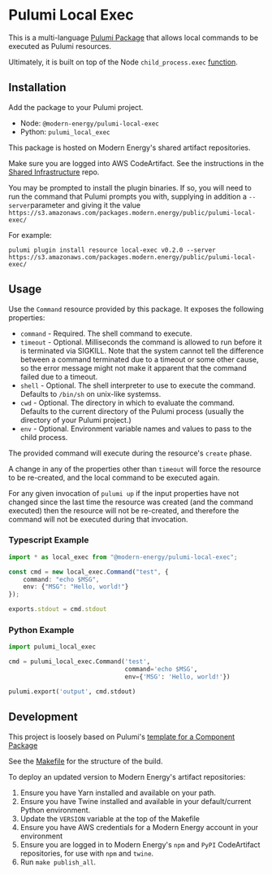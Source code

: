 # Pulumi Local Exec

This is a multi-language
[Pulumi Package](https://www.pulumi.com/docs/guides/pulumi-packages/)
that allows local commands to be executed as Pulumi resources.

Ultimately, it is built on top of the Node `child_process.exec` [function](https://nodejs.org/api/child_process.html#child_processexeccommand-options-callback).

## Installation

Add the package to your Pulumi project.
- Node: `@modern-energy/pulumi-local-exec`
- Python: `pulumi_local_exec`

This package is hosted on Modern Energy's shared artifact repositories.

Make sure you are logged into AWS CodeArtifact. See the instructions
in the
[Shared Infrastructure](https://github.com/modern-energy/infrastructure#artifact-repositories)
repo.

You may be prompted to install the plugin binaries. If so, you will
need to run the command that Pulumi prompts you with, supplying in
addition a `--server`parameter and giving it the value
`https://s3.amazonaws.com/packages.modern.energy/public/pulumi-local-exec/`

For example:

```
pulumi plugin install resource local-exec v0.2.0 --server https://s3.amazonaws.com/packages.modern.energy/public/pulumi-local-exec/
```

## Usage

Use the `Command` resource provided by this package. It exposes the following properties:

- `command` - Required. The shell command to execute.
- `timeout` - Optional. Milliseconds the command is allowed to run
  before it is terminated via SIGKILL. Note that the system cannot
  tell the difference between a command terminated due to a timeout or
  some other cause, so the error message might not make it apparent
  that the command failed due to a timeout.
- `shell` - Optional. The shell interpreter to use to execute the
  command. Defaults to `/bin/sh` on unix-like systemss.
- `cwd` - Optional. The directory in which to evaluate the
  command. Defaults to the current directory of the Pulumi process
  (usually the directory of your Pulumi project.)
- `env` - Optional. Environment variable names and values to pass to
  the child process.

The provided command will execute during the resource's `create` phase.

A change in any of the properties other than `timeout` will force the
resource to be re-created, and the local command to be executed again.

For any given invocation of `pulumi up` if the input properties have not
changed since the last time the resource was created (and the command executed)
then the resource will not be re-created, and therefore the command will not be
executed during that invocation.

### Typescript Example

```typescript
import * as local_exec from "@modern-energy/pulumi-local-exec";

const cmd = new local_exec.Command("test", {
    command: "echo $MSG",
    env: {"MSG": "Hello, world!"}
});

exports.stdout = cmd.stdout
```

### Python Example

```python
import pulumi_local_exec

cmd = pulumi_local_exec.Command('test',
                                command='echo $MSG',
                                env={'MSG': 'Hello, world!'})

pulumi.export('output', cmd.stdout)
```

## Development

This project is loosely based on Pulumi's [template for a Component
Package](https://github.com/pulumi/pulumi-component-provider-ts-boilerplate)

See the [Makefile](/Makefile) for the structure of the build.

To deploy an updated version to Modern Energy's artifact repositories:

1. Ensure you have Yarn installed and available on your path.
1. Ensure you have Twine installed and available in your default/current Python environment.
1. Update the `VERSION` variable at the top of the Makefile
1. Ensure you have AWS credentials for a Modern Energy account in your environment
1. Ensure you are logged in to Modern Energy's `npm` and `PyPI`
   CodeArtifact repositories, for use with `npm` and `twine`.
1. Run `make publish_all`.

